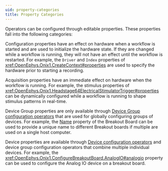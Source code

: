 ```yaml
---
uid: property-categories
title: Property Categories
---
```


Operators can be configured through editable properties. These properties fall
into the following categories:

<span class="badge oe-badge-border oe-badge-orange"
id="configuration">Configuration</span> properties have an effect on hardware
when a workflow is started and are used to initialize the hardware state. If
they are changed while a workflow is running, they will not have an effect until
the workflow is restarted. For example, the `Driver` and `Index` properties of
<xref:OpenEphys.Onix1.CreateContext#properties> are used to specify the hardware
prior to starting a recording.

<span class="badge oe-badge-border oe-badge-blue"
id="acquisition">Acquisition</span> properties have an immediate effect on
hardware when the workflow is running. For example, the stimulus properties of
<xref:OpenEphys.Onix1.Headstage64ElectricalStimulatorTrigger#properties> can be dynamically
configured while a workflow is running to shape stimulus patterns in real-time.

<span class="badge oe-badge-border oe-badge-green" id="device-group">Device
Group</span> properties are only available through [Device Group configuration
operators](xref:configure) that are used for globally configuring groups of
devices. For example, the
[Name](xref:OpenEphys.Onix1.ConfigureBreakoutBoard#configuration) property of
the Breakout Board can be used to provide a unique name to different Breakout
boards if multiple are used on a single host computer.

<span class="badge oe-badge-border oe-badge-red" id="device">Device</span>
properties are available through [Device configuration
operators](xref:device-configure) and device group configuration operators that
combine multiple individual devices. For example, the
<xref:OpenEphys.Onix1.ConfigureBreakoutBoard.AnalogIO#analogio> property can be used to
configure the Analog IO device on a breakout board.

<!-- TODO: Move this to the user guide -->
<!-- Writing <span class="badge oe-badge-border oe-badge-blue" id="acquisition">Acquisition</span> <span
class="badge oe-badge-border oe-badge-red" id="device">Device</span> properties to hardware
dynamically (e.g. while the the workflow is running) requires using device configuration operators
because externalizing device properties from a device group configuration operator in Bonsai is
currently not possible. -->

